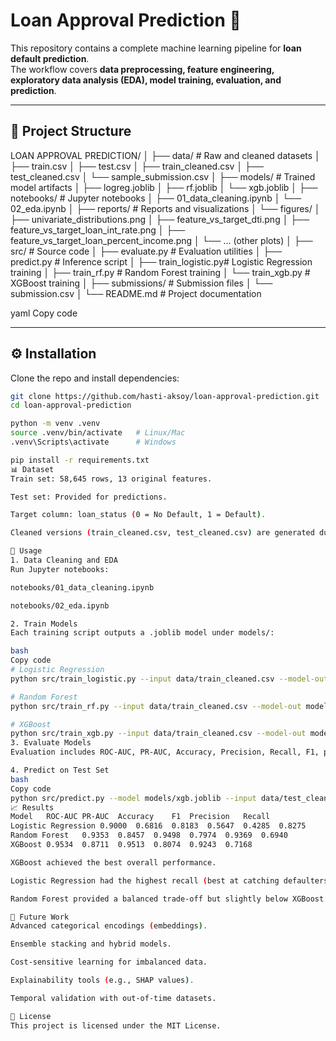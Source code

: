 # Loan Approval Prediction 🚀  

This repository contains a complete machine learning pipeline for **loan default prediction**.  
The workflow covers **data preprocessing, feature engineering, exploratory data analysis (EDA), model training, evaluation, and prediction**.  

---

## 📂 Project Structure  

LOAN APPROVAL PREDICTION/
│
├── data/ # Raw and cleaned datasets
│ ├── train.csv
│ ├── test.csv
│ ├── train_cleaned.csv
│ ├── test_cleaned.csv
│ └── sample_submission.csv
│
├── models/ # Trained model artifacts
│ ├── logreg.joblib
│ ├── rf.joblib
│ └── xgb.joblib
│
├── notebooks/ # Jupyter notebooks
│ ├── 01_data_cleaning.ipynb
│ └── 02_eda.ipynb
│
├── reports/ # Reports and visualizations
│ └── figures/
│ ├── univariate_distributions.png
│ ├── feature_vs_target_dti.png
│ ├── feature_vs_target_loan_int_rate.png
│ ├── feature_vs_target_loan_percent_income.png
│ └── ... (other plots)
│
├── src/ # Source code
│ ├── evaluate.py # Evaluation utilities
│ ├── predict.py # Inference script
│ ├── train_logistic.py# Logistic Regression training
│ ├── train_rf.py # Random Forest training
│ └── train_xgb.py # XGBoost training
│
├── submissions/ # Submission files
│ └── submission.csv
│
└── README.md # Project documentation

yaml
Copy code

---

## ⚙️ Installation  

Clone the repo and install dependencies:  

```bash
git clone https://github.com/hasti-aksoy/loan-approval-prediction.git
cd loan-approval-prediction

python -m venv .venv
source .venv/bin/activate   # Linux/Mac
.venv\Scripts\activate      # Windows

pip install -r requirements.txt
📊 Dataset
Train set: 58,645 rows, 13 original features.

Test set: Provided for predictions.

Target column: loan_status (0 = No Default, 1 = Default).

Cleaned versions (train_cleaned.csv, test_cleaned.csv) are generated during preprocessing.

🚀 Usage
1. Data Cleaning and EDA
Run Jupyter notebooks:

notebooks/01_data_cleaning.ipynb

notebooks/02_eda.ipynb

2. Train Models
Each training script outputs a .joblib model under models/:

bash
Copy code
# Logistic Regression
python src/train_logistic.py --input data/train_cleaned.csv --model-out models/logreg.joblib

# Random Forest
python src/train_rf.py --input data/train_cleaned.csv --model-out models/rf.joblib

# XGBoost
python src/train_xgb.py --input data/train_cleaned.csv --model-out models/xgb.joblib
3. Evaluate Models
Evaluation includes ROC-AUC, PR-AUC, Accuracy, Precision, Recall, F1, plus confusion matrix and classification report.

4. Predict on Test Set
bash
Copy code
python src/predict.py --model models/xgb.joblib --input data/test_cleaned.csv --output submissions/submission.csv
📈 Results
Model	ROC-AUC	PR-AUC	Accuracy	F1	Precision	Recall
Logistic Regression	0.9000	0.6816	0.8183	0.5647	0.4285	0.8275
Random Forest	0.9353	0.8457	0.9498	0.7974	0.9369	0.6940
XGBoost	0.9534	0.8711	0.9513	0.8074	0.9243	0.7168

XGBoost achieved the best overall performance.

Logistic Regression had the highest recall (best at catching defaulters).

Random Forest provided a balanced trade-off but slightly below XGBoost.

📌 Future Work
Advanced categorical encodings (embeddings).

Ensemble stacking and hybrid models.

Cost-sensitive learning for imbalanced data.

Explainability tools (e.g., SHAP values).

Temporal validation with out-of-time datasets.

📝 License
This project is licensed under the MIT License.